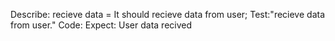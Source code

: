 Describe: recieve data = It should recieve data from user;
Test:"recieve data from user."
Code:
Expect: User data recived 